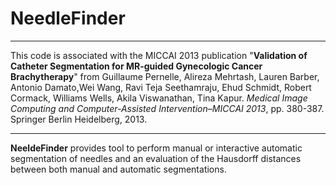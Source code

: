 NeedleFinder
=====
***
This code is associated with the MICCAI 2013 publication "**Validation of Catheter Segmentation for MR-guided Gynecologic Cancer Brachytherapy**" from Guillaume Pernelle, Alireza Mehrtash, Lauren Barber, Antonio Damato,Wei Wang, Ravi Teja Seethamraju, Ehud Schmidt, Robert Cormack, Williams Wells, Akila Viswanathan, Tina Kapur.
*Medical Image Computing and Computer-Assisted Intervention–MICCAI 2013*, pp. 380-387. Springer Berlin Heidelberg, 2013.
***

**NeeldeFinder** provides tool to perform manual or interactive automatic segmentation of needles and an evaluation of the Hausdorff distances between both manual and automatic segmentations.